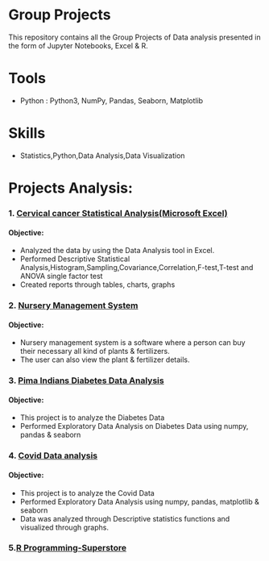 # Group Projects
This repository contains all the Group Projects of Data analysis presented in the form of Jupyter Notebooks, Excel & R.
# Tools
- Python : Python3, NumPy, Pandas, Seaborn, Matplotlib
# Skills
- Statistics,Python,Data Analysis,Data Visualization
# Projects Analysis:

### 1. [Cervical cancer Statistical Analysis(Microsoft Excel)](https://github.com/PriyaModhave/EduBridge-Data-Analytics/tree/main/Projects/Group%20Projects/1.Excel%20Statistical%20Analysis)
#### Objective:
- Analyzed the data by using the Data Analysis tool in Excel.
- Performed Descriptive Statistical Analysis,Histogram,Sampling,Covariance,Correlation,F-test,T-test and ANOVA single factor test
- Created reports through tables, charts, graphs

### 2. [Nursery Management System](https://github.com/PriyaModhave/EduBridge-Data-Analytics/tree/main/Projects/Group%20Projects/2.Nursary%20Managements%20System)
#### Objective:
- Nursery management system is a software where a person can buy their necessary all kind of plants & fertilizers.
- The user can also view the plant & fertilizer details. 
     
### 3. [Pima Indians Diabetes Data Analysis](https://github.com/PriyaModhave/EduBridge-Data-Analytics/tree/main/Projects/Group%20Projects/3.Pima%20Indians%20Diabetes%20Database)
#### Objective:
- This project is to analyze the Diabetes Data
- Performed Exploratory Data Analysis on Diabetes Data using numpy, pandas & seaborn
      
### 4. [Covid Data analysis](https://github.com/PriyaModhave/EduBridge-Data-Analytics/tree/main/Projects/Group%20Projects/4.EDA-Covid%20Analysis)
#### Objective:
- This project is to analyze the Covid Data 
- Performed Exploratory Data Analysis using numpy, pandas, matplotlib & seaborn
- Data was analyzed through Descriptive statistics functions and visualized through graphs.
### 5.[R Programming-Superstore]()
     
